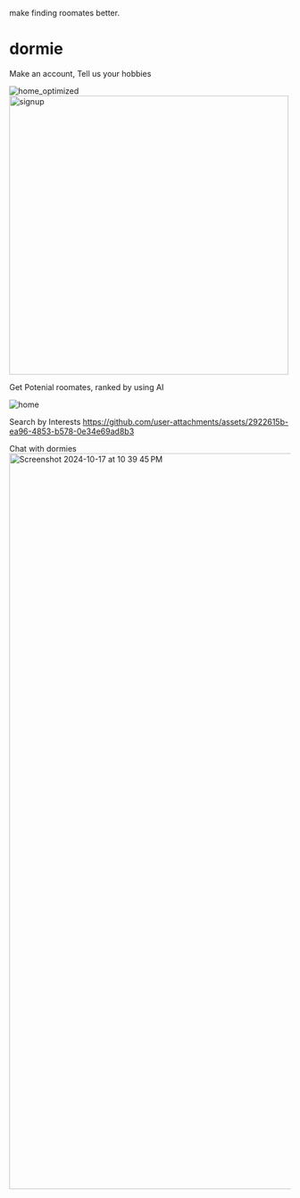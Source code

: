 make finding roomates better.
# dormie

Make an account, Tell us your hobbies

![home_optimized](https://github.com/user-attachments/assets/36f9284a-c191-4013-b8c4-012f8390abb4)
<img src="https://github.com/user-attachments/assets/36f9284a-c191-4013-b8c4-012f8390abb4" alt="signup" width="500" height="500"/>


Get Potenial roomates, ranked by using AI

![home](https://github.com/user-attachments/assets/30429f5f-0fec-4958-86bf-86ac51f68632)

Search by Interests
https://github.com/user-attachments/assets/2922615b-ea96-4853-b578-0e34e69ad8b3

Chat with dormies
<img width="1319" alt="Screenshot 2024-10-17 at 10 39 45 PM" src="https://github.com/user-attachments/assets/349588f6-851d-4cb7-a3ac-4557f7a31777">















